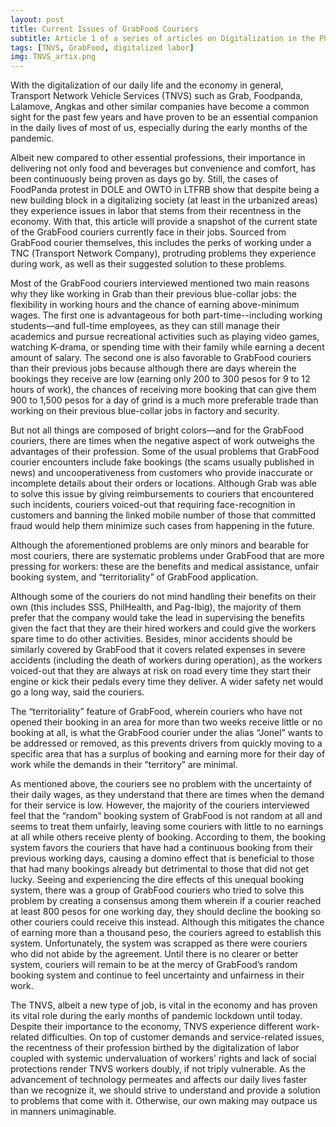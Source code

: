 ```yaml
---
layout: post
title: Current Issues of GrabFood Couriers
subtitle: Article 1 of a series of articles on Digitalization in the Philippines
tags: [TNVS, GrabFood, digitalized labor]
img: TNVS_artix.png
---
```


With the digitalization of our daily life and the economy in general, Transport Network Vehicle Services (TNVS) such as Grab, Foodpanda, Lalamove, Angkas and other similar companies have become a common sight for the past few years and have proven to be an essential companion in the daily lives of most of us, especially during the early months of the pandemic.
<!--more-->

Albeit new compared to other essential professions, their importance in delivering not only food and beverages but convenience and comfort, has been continuously being proven as days go by. Still, the cases of FoodPanda protest in DOLE and OWTO in LTFRB show that despite being a new building block in a digitalizing society (at least in the urbanized areas) they experience issues in labor that stems from their recentness in the economy. With that, this article will provide a snapshot of the current state of the GrabFood couriers currently face in their jobs. Sourced from GrabFood courier themselves, this includes the perks of working under a TNC (Transport Network Company), protruding problems they experience during work, as well as their suggested solution to these problems.

Most of the GrabFood couriers interviewed mentioned two main reasons why they like working in Grab than their previous blue-collar jobs: the flexibility in working hours and the chance of earning above-minimum wages. The first one is advantageous for both part-time--including working students—and full-time employees, as they can still manage their academics and pursue recreational activities such as playing video games, watching K-drama, or spending time with their family while earning a decent amount of salary. The second one is also favorable to GrabFood couriers than their previous jobs because although there are days wherein the bookings they receive are low (earning only 200 to 300 pesos for 9 to 12 hours of work), the chances of receiving more booking that can give them 900 to 1,500 pesos for a day of grind is a much more preferable trade than working on their previous blue-collar jobs in factory and security.

But not all things are composed of bright colors—and for the GrabFood couriers, there are times when the negative aspect of work outweighs the advantages of their profession. Some of the usual problems that GrabFood courier encounters include fake bookings (the scams usually published in news) and uncooperativeness from customers who provide inaccurate or incomplete details about their orders or locations. Although Grab was able to solve this issue by giving reimbursements to couriers that encountered such incidents, couriers voiced-out that requiring face-recognition in customers and banning the linked mobile number of those that committed fraud would help them minimize such cases from happening in the future.

Although the aforementioned problems are only minors and bearable for most couriers, there are systematic problems under GrabFood that are more pressing for workers: these are the benefits and medical assistance, unfair booking system, and “territoriality” of GrabFood application.

Although some of the couriers do not mind handling their benefits on their own (this includes SSS, PhilHealth, and Pag-Ibig), the majority of them prefer that the company would take the lead in supervising the benefits given the fact that they are their hired workers and could give the workers spare time to do other activities. Besides, minor accidents should be similarly covered by GrabFood that it covers related expenses in severe accidents (including the death of workers during operation), as the workers voiced-out that they are always at risk on road every time they start their engine or kick their pedals every time they deliver. A wider safety net would go a long way, said the couriers.

The “territoriality” feature of GrabFood, wherein couriers who have not opened their booking in an area for more than two weeks receive little or no booking at all, is what the GrabFood courier under the alias “Jonel” wants to be addressed or removed, as this prevents drivers from quickly moving to a specific area that has a surplus of booking and earning more for their day of work while the demands in their “territory” are minimal.

As mentioned above, the couriers see no problem with the uncertainty of their daily wages, as they understand that there are times when the demand for their service is low. However, the majority of the couriers interviewed feel that the “random” booking system of GrabFood is not random at all and seems to treat them unfairly, leaving some couriers with little to no earnings at all while others receive plenty of booking. According to them, the booking system favors the couriers that have had a continuous booking from their previous working days, causing a domino effect that is beneficial to those that had many bookings already but detrimental to those that did not get lucky. Seeing and experiencing the dire effects of this unequal booking system, there was a group of GrabFood couriers who tried to solve this problem by creating a consensus among them wherein if a courier reached at least 800 pesos for one working day, they should decline the booking so other couriers could receive this instead. Although this mitigates the chance of earning more than a thousand peso, the couriers agreed to establish this system. Unfortunately, the system was scrapped as there were couriers who did not abide by the agreement. Until there is no clearer or better system, couriers will remain to be at the mercy of GrabFood’s random booking system and continue to feel uncertainty and unfairness in their work.

The TNVS, albeit a new type of job, is vital in the economy and has proven its vital role during the early months of pandemic lockdown until today. Despite their importance to the economy, TNVS experience different work-related difficulties. On top of customer demands and service-related issues, the recentness of their profession birthed by the digitalization of labor coupled with systemic undervaluation of workers’ rights and lack of social protections render TNVS workers doubly, if not triply vulnerable. As the advancement of technology permeates and affects our daily lives faster than we recognize it, we should strive to understand and provide a solution to problems that come with it. Otherwise, our own making may outpace us in manners unimaginable.
